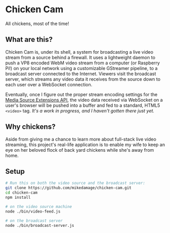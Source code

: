 # Chicken Cam

All chickens, most of the time!

## What are this?

Chicken Cam is, under its shell, a system for broadcasting a live video stream from a source behind a firewall. It uses a lightweight daemon to push a VP8 encoded WebM video stream from a computer (or Raspberry Pi!) on your local network using a customizable GStreamer pipeline, to a broadcast server connected to the Internet. Viewers visit the broadcast server, which streams any video data it receives from the source down to each user over a WebSocket connection.

Eventually, once I figure out the proper stream encoding settings for the [Media Source Extensions API](https://developer.mozilla.org/en-US/docs/Web/API/Media_Source_Extensions_API), the video data received via WebSocket on a user's browser will be pushed into a buffer and fed to a standard, HTML5 `<video>` tag. _It's a work in progress, and I haven't gotten there just yet._

## Why chickens?

Aside from giving me a chance to learn more about full-stack live video streaming, this project's real-life application is to enable my wife to keep an eye on her beloved flock of back yard chickens while she's away from home.

## Setup

```sh
# Run this on both the video source and the broadcast server:
git clone https://github.com/mikedamage/chicken-cam.git
cd chicken-cam
npm install

# on the video source machine
node ./bin/video-feed.js

# on the broadcast server
node ./bin/broadcast-server.js
```
